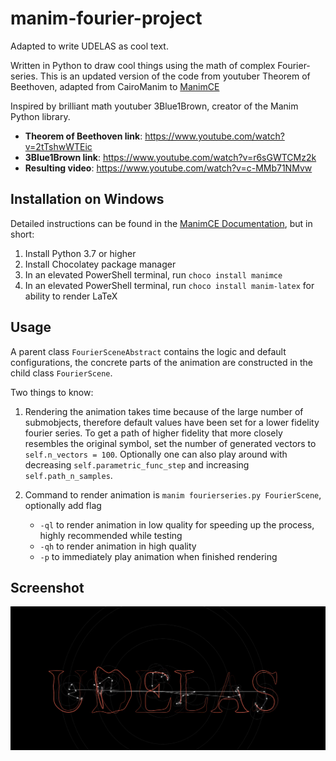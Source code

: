 # manim-fourier-project
Adapted to write UDELAS as cool text.

Written in Python to draw cool things using the math of complex Fourier-series. This is an updated version of the code from youtuber Theorem of Beethoven, adapted from CairoManim to [ManimCE](https://www.manim.community/)

Inspired by brilliant math youtuber 3Blue1Brown, creator of the Manim Python library.

- **Theorem of Beethoven link**: https://www.youtube.com/watch?v=2tTshwWTEic
- **3Blue1Brown link**: https://www.youtube.com/watch?v=r6sGWTCMz2k
- **Resulting video**: https://www.youtube.com/watch?v=c-MMb71NMvw

## Installation on Windows

Detailed instructions can be found in the [ManimCE Documentation](https://docs.manim.community/en/stable/installation/windows.html), but in short:

1. Install Python 3.7 or higher
2. Install Chocolatey package manager
3. In an elevated PowerShell terminal, run `choco install manimce`
4. In an elevated PowerShell terminal, run `choco install manim-latex` for ability to render LaTeX

## Usage

A parent class `FourierSceneAbstract` contains the logic and default configurations, the concrete parts of the animation are constructed in the child class `FourierScene`.

Two things to know:

1. Rendering the animation takes time because of the large number of submobjects, therefore default values have been set for a lower fidelity fourier series. To get a path of higher fidelity that more closely resembles the original symbol, set the number of generated vectors to `self.n_vectors = 100`. Optionally one can also play around with decreasing `self.parametric_func_step` and increasing `self.path_n_samples`.

2. Command to render animation is `manim fourierseries.py FourierScene`, optionally add flag
   - `-ql` to render animation in low quality for speeding up the process, highly recommended while testing
   - `-qh` to render animation in high quality
   - `-p` to immediately play animation when finished rendering

## Screenshot

[![Video screenshot](/Capture.PNG)](https://youtu.be/rHF-SdiaJks)
